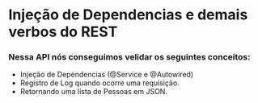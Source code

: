 # Injeção de Dependencias e demais verbos do REST

### Nessa API nós conseguimos velidar os seguintes conceitos:
- Injeção de Dependencias (@Service e @Autowired)
- Registro de Log quando ocorre uma requisição.
- Retornando uma lista de Pessoas em JSON.